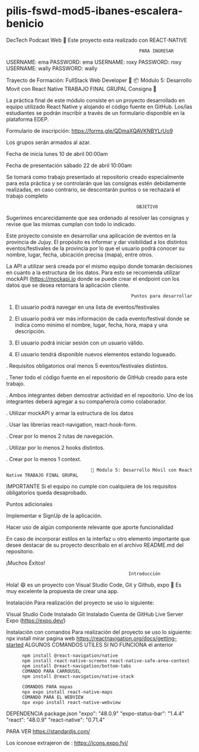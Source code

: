 # pilis-fswd-mod5-ibanes-escalera-benicio


DecTech Podcast Web 📢
Este proyecto esta realizado con REACT-NATIVE

                                                      PARA INGRESAR
USERNAME: ema 
PASSWORD: ema
USERNAME: roxy 
PASSWORD: roxy
USERNAME: wally 
PASSWORD: wally


Trayecto de Formación: FullStack Web Developer 🚀
📦 Módulo 5: Desarrollo Movit con React Native TRABAJO FINAL GRUPAL
Consigna 📄

La práctica final de este módulo consiste en un proyecto desarrollado en equipo utilizado React Native y alojando el código fuente en GitHub. Los/las estudiantes se podrán inscribir a través de un formulario disponible en la plataforma EDEP.

Formulario de inscripción: https://forms.gle/QDmaXQAVKNBYLrUo9

Los grupos serán armados al azar.

Fecha de inicia lunes 10 de abril 00:00am

Fecha de presentación sábado 22 de abril 10:00am

Se tomará como trabajo presentado at repositorio creado especialmente para esta práctica y se controlarán que las consignas estén debidamente realizadas, en caso contrario, se descontarán puntos o se rechazará el trabajo completo

                                                     OBJETIVO

Sugerimos encarecidamente que sea ordenado al resolver las consignas y revise que las mismas cumplan con todo lo indicado.

Este proyecto consiste en desarrollar una aplicación de eventos en la provincia de Jujuy. El propósito es informar y dar visibilidad a los distintos eventos/festivales de la provincia por lo que el usuario podrá conocer su nombre, lugar, fecha, ubicación precisa (mapa), entre otros.

La API a utilizar será creada por el mismo equipo donde tomarán decisiones en cuanto a la estructura de los datos. Para esto se recomienda utilizar mockAPI (https://mockapi.io donde se puede crear el endpoint con los datos que se desea retornara la aplicación cliente.

                                                   Puntos para desarrollar

1. El usuario podrá navegar en una lista de eventos/festivales

2. El usuario podrá ver más información de cada evento/festival donde se indica como minimo el nombre, lugar, fecha, hora, mapa y una descripción.

3. El usuario podrá iniciar sesión con un usuario válido.

4. El usuario tendrá disponible nuevos elementos estando logueado.

. Requisitos obligatorios oral menos 5 eventos/festivales distintos.

. Tener todo el código fuente en el repositorio de GitHub creado para este trabajo.

. Ambos integrantes deben demostrar actividad en el repositorio. Uno de los integrantes deberá agregar a su compañero/a como colaborador.

. Utilizar mockAPI y armar la estructura de los datos

. Usar las librerias react-navigation, react-hook-form.

. Crear por lo menos 2 rutas de navegación.

. Utilizar por lo menos 2 hooks distintos.

. Crear por lo menos 1 context.

                                   	📣 Módulo 5: Desarrollo Móvil con React Native TRABAJO FINAL GRUPAL

IMPORTANTE Si el equipo no cumple con cualquiera de los requisitos obligatorios queda desaprobado.

Puntos adicionales

Implementar e SignUp de la aplicación.

Hacer uso de algún componente relevante que aporte funcionalidad

En caso de incorporar estilos en la interfaz u otro elemento importante que desee destacar de su proyecto describalo en el archivo README.md del repositorio.

¡Muchos Éxitos!


                                                  Introducción
Hola! 😄 es un proyecto con Visual Studio Code, Git y Github, expo 👏 Es muy excelente la propuesta de crear una app.

Instalación
Para realización del proyecto se uso lo siguiente:

Visual Studio Code Instalado
Git Instalado
Cuenta de GitHub
Live Server
Expo (https://expo.dev/)

Instalación con comandos
Para realización del proyecto se uso lo siguiente:
            npx install
mirar pagina web
                https://reactnavigation.org/docs/getting-started
ALGUNOS COMANDOS UTILES SI NO FUNCIONA el anterior
                    
          npm install @react-navigation/native
          npm install react-native-screens react-native-safe-area-context
          npm install @react-navigation/bottom-tabs
          COMANDO PARA CARROUSEL
          npm install @react-navigation/native-stack

          COMANDOS PARA mapas
          npx expo install react-native-maps
          COMANDO PARA EL WEBVIEW
          npx expo install react-native-webview


DEPENDENCIA package.json
                        "expo": "48.0.9"
                        "expo-status-bar": "1.4.4"
                        "react": "48.0.9"
                        "react-native": "0.71.4"

PARA VER
https://standardjs.com/

Los iconose extrajeron de : 
https://icons.expo.fyi/

